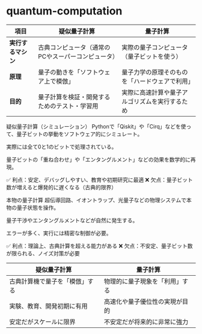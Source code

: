 # quantum-computation

| 項目          | 疑似量子計算                     | 量子計算                    |
| ----------- | -------------------------- | ----------------------- |
| **実行するマシン** | 古典コンピュータ（通常のPCやスーパーコンピュータ） | 実際の量子コンピュータ（量子ビットを使う）   |
| **原理**      | 量子の動きを「ソフトウェア上で模倣」         | 量子力学の原理そのものを「ハードウェアで利用」 |
| **目的**      | 量子計算を検証・開発するためのテスト・学習用     | 実際に高速計算や量子アルゴリズムを実行するため |

疑似量子計算（シミュレーション）
Pythonで「Qiskit」や「Cirq」などを使って、量子ビットの挙動をソフトウェア的にシミュレート。

実際には全て0と1のビットで処理されている。

量子ビットの「重ね合わせ」や「エンタングルメント」などの効果を数学的に再現。

✅ 利点：安定、デバッグしやすい、教育や初期研究に最適
❌ 欠点：量子ビット数が増えると爆発的に遅くなる（古典的限界）

本物の量子計算
超伝導回路、イオントラップ、光量子などの物理システムで本物の量子状態を操作。

量子干渉やエンタングルメントなどが自然に発生する。

エラーが多く、実行には精密な制御が必要。

✅ 利点：理論上、古典計算を超える能力がある
❌ 欠点：不安定、量子ビット数が限られる、ノイズ対策が必要

| 疑似量子計算          | 量子計算            |
| --------------- | --------------- |
| 古典計算機で量子を「模倣」する | 物理的に量子現象を「利用」する |
| 実験、教育、開発初期に有用   | 高速化や量子優位性の実現が目的 |
| 安定だがスケールに限界     | 不安定だが将来的に非常に強力  |

